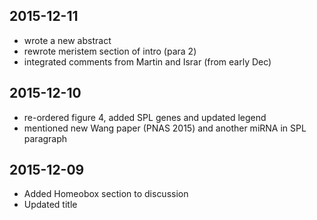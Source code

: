 ## 2015-12-11
* wrote a new abstract
* rewrote meristem section of intro (para 2)
* integrated comments from Martin and Israr (from early Dec)

## 2015-12-10
* re-ordered figure 4, added SPL genes and updated legend
* mentioned new Wang paper (PNAS 2015) and another miRNA in SPL paragraph

## 2015-12-09
* Added Homeobox section to discussion
* Updated title